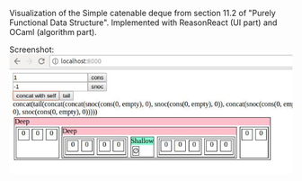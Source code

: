 Visualization of the Simple catenable deque from section 11.2 of "Purely Functional Data Structure". Implemented with ReasonReact (UI part) and OCaml (algorithm part). 

Screenshot:
![screenshot](screenshot.jpg?raw=true "Screenshot")
